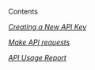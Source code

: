 Contents

*[Creating a New API Key](#1-creating-a-new-api-key)*

*[Make API requests](#2-make-api-requests)*

*[API Usage Report](#3-api-usage-report)*



